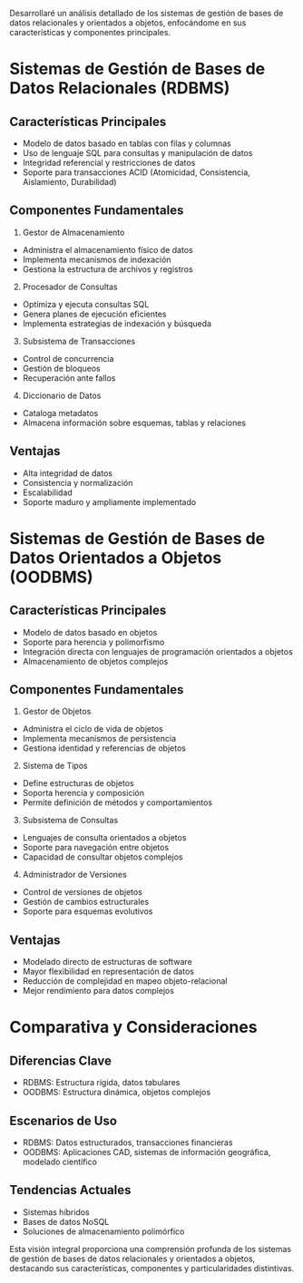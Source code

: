 Desarrollaré un análisis detallado de los sistemas de gestión de bases de datos relacionales y orientados a objetos, enfocándome en sus características y componentes principales.

# Sistemas de Gestión de Bases de Datos Relacionales (RDBMS)

## Características Principales
- Modelo de datos basado en tablas con filas y columnas
- Uso de lenguaje SQL para consultas y manipulación de datos
- Integridad referencial y restricciones de datos
- Soporte para transacciones ACID (Atomicidad, Consistencia, Aislamiento, Durabilidad)

## Componentes Fundamentales
1. Gestor de Almacenamiento
- Administra el almacenamiento físico de datos
- Implementa mecanismos de indexación
- Gestiona la estructura de archivos y registros

2. Procesador de Consultas
- Optimiza y ejecuta consultas SQL
- Genera planes de ejecución eficientes
- Implementa estrategias de indexación y búsqueda

3. Subsistema de Transacciones
- Control de concurrencia
- Gestión de bloqueos
- Recuperación ante fallos

4. Diccionario de Datos
- Cataloga metadatos
- Almacena información sobre esquemas, tablas y relaciones

## Ventajas
- Alta integridad de datos
- Consistencia y normalización
- Escalabilidad
- Soporte maduro y ampliamente implementado

# Sistemas de Gestión de Bases de Datos Orientados a Objetos (OODBMS)

## Características Principales
- Modelo de datos basado en objetos
- Soporte para herencia y polimorfismo
- Integración directa con lenguajes de programación orientados a objetos
- Almacenamiento de objetos complejos

## Componentes Fundamentales
1. Gestor de Objetos
- Administra el ciclo de vida de objetos
- Implementa mecanismos de persistencia
- Gestiona identidad y referencias de objetos

2. Sistema de Tipos
- Define estructuras de objetos
- Soporta herencia y composición
- Permite definición de métodos y comportamientos

3. Subsistema de Consultas
- Lenguajes de consulta orientados a objetos
- Soporte para navegación entre objetos
- Capacidad de consultar objetos complejos

4. Administrador de Versiones
- Control de versiones de objetos
- Gestión de cambios estructurales
- Soporte para esquemas evolutivos

## Ventajas
- Modelado directo de estructuras de software
- Mayor flexibilidad en representación de datos
- Reducción de complejidad en mapeo objeto-relacional
- Mejor rendimiento para datos complejos

# Comparativa y Consideraciones

## Diferencias Clave
- RDBMS: Estructura rígida, datos tabulares
- OODBMS: Estructura dinámica, objetos complejos

## Escenarios de Uso
- RDBMS: Datos estructurados, transacciones financieras
- OODBMS: Aplicaciones CAD, sistemas de información geográfica, modelado científico

## Tendencias Actuales
- Sistemas híbridos
- Bases de datos NoSQL
- Soluciones de almacenamiento polimórfico

Esta visión integral proporciona una comprensión profunda de los sistemas de gestión de bases de datos relacionales y orientados a objetos, destacando sus características, componentes y particularidades distintivas.